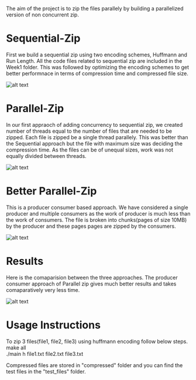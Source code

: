 The aim of the project is to zip the files parallely by building a parallelized version of non concurrent zip.
# Sequential-Zip
First we build a sequential zip using two encoding schemes, Huffmann and Run Length. All the code files related to sequential zip are included in the Week1 folder. 
This was followed by optimizing the encoding schemes to get better performnace in terms of compression time and compressed file size.

![alt text](https://drive.google.com/uc?export=view&id=1BKiDVV7WW3lvMr8sCtwONoIEyRCnLjhc)

# Parallel-Zip
In our first appraoch of adding concurrency to sequential zip, we created number of threads equal to the number of files that are needed to be zipped. Each file is zipped be a single thread parallely. This was better than the Sequential approach but the file with maximum size was deciding the compression time. As the files can be of unequal sizes, work was not equally divided between threads. 

![alt text](https://drive.google.com/uc?export=view&id=1OCBYqB6Gz7mM2IbEgnY6NDqGSLH6Fn_S)

# Better Parallel-Zip
This is a producer consumer based approach. We have considered a single producer and multiple consumers as the work of producer is much less than the work of consumers.
The file is broken into chunks(pages of size 10MB) by the producer and these pages pages are zipped by the consumers.

![alt text](https://drive.google.com/uc?export=view&id=1sJVWQPRXGkyDXMQ6nMWxvZgc9crkPzn4)

# Results
Here is the comaparision between the three approaches. The producer consumer approach of Parallel zip gives much better results and takes comaparatively very less time.

![alt text](https://drive.google.com/uc?export=view&id=1AXYSHSz5EwBV5i4TRODA5u_EhnX_tkCB)

# Usage Instructions
To zip 3 files(file1, file2, file3) using huffmann encoding follow below steps.
</br>
make all
</br>
./main h file1.txt file2.txt file3.txt

Compressed files are stored in "compressed" folder and you can find the test files in the "test_files" folder.

